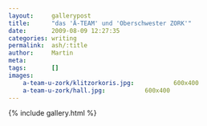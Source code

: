 ```yaml
---
layout:     gallerypost
title:      "das 'Ä-TEAM' und 'Oberschwester ZORK'"
date:       2009-08-09 12:27:35
categories: writing
permalink:  ash/:title
author:     Martin
meta:
tags:       []
images:
    a-team-u-zork/klitzorkoris.jpg:           600x400
    a-team-u-zork/hall.jpg:           600x400
---
```


{% include gallery.html %}
